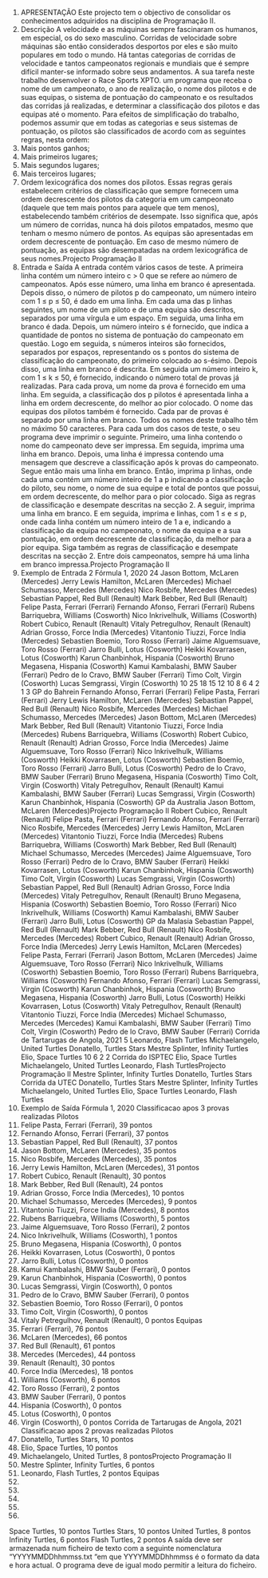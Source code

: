 1. APRESENTAÇÃO
Este projecto tem o objectivo de consolidar os conhecimentos adquiridos na disciplina de
Programação II.
2. Descrição
A velocidade e as máquinas sempre fascinaram os humanos, em especial, os do sexo
masculino. Corridas de velocidade sobre máquinas são então considerados desportos
por eles e são muito populares em todo o mundo. Há tantas categorias de corridas de
velocidade e tantos campeonatos regionais e mundiais que é sempre difícil manter-se
informado sobre seus andamentos. A sua tarefa neste trabalho desenvolver o Race
Sports XPTO. um programa que receba o nome de um campeonato, o ano de
realização, o nome dos pilotos e de suas equipas, o sistema de pontuação do
campeonato e os resultados das corridas já realizadas, e determinar a classificação
dos pilotos e das equipas até o momento.
Para efeitos de simplificação do trabalho, podemos assumir que em todas as
categorias e seus sistemas de pontuação, os pilotos são classificados de acordo com
as seguintes regras, nesta ordem:
1. Mais pontos ganhos;
2. Mais primeiros lugares;
3. Mais segundos lugares;
4. Mais terceiros lugares;
5. Ordem lexicográfica dos nomes dos pilotos.
Essas regras gerais estabelecem critérios de classificação que sempre fornecem uma
ordem decrescente dos pilotos da categoria em um campeonato (daquele que tem
mais pontos para aquele que tem menos), estabelecendo também critérios de
desempate. Isso significa que, após um número de corridas, nunca há dois pilotos
empatados, mesmo que tenham o mesmo número de pontos. As equipas são
apresentadas em ordem decrescente de pontuação. Em caso de mesmo número de
pontuação, as equipas são desempatadas na ordem lexicográfica de seus nomes.Projecto Programação II
3. Entrada e Saída
A entrada contém vários casos de teste. A primeira linha contém um número inteiro c > 0
que se refere ao número de campeonatos. Após esse número, uma linha em branco é
apresentada. Depois disso, o número de pilotos p do campeonato, um número inteiro com
1 ≤ p ≤ 50, é dado em uma linha. Em cada uma das p linhas seguintes, um nome de um
piloto e de uma equipa são descritos, separados por uma vírgula e um espaço. Em
seguida, uma linha em branco é dada. Depois, um número inteiro s é fornecido, que
indica a quantidade de pontos no sistema de pontuação do campeonato em questão.
Logo em seguida, s números inteiros são fornecidos, separados por espaços,
representando os s pontos do sistema de classificação do campeonato, do primeiro
colocado ao s-ésimo. Depois disso, uma linha em branco é descrita.
Em seguida um número inteiro k, com 1 ≤ k ≤ 50, é fornecido, indicando o número total de
provas já realizadas. Para cada prova, um nome da prova é fornecido em uma linha.
Em seguida, a classificação dos p pilotos é apresentada linha a linha em ordem
decrescente, do melhor ao pior colocado. O nome das equipas dos pilotos também é
fornecido. Cada par de provas é separado por uma linha em branco. Todos os nomes
deste trabalho têm no máximo 50 caracteres.
Para cada um dos casos de teste, o seu programa deve imprimir o seguinte. Primeiro,
uma linha contendo o nome do campeonato deve ser impressa. Em seguida, imprima uma
linha em branco. Depois, uma linha é impressa contendo uma mensagem que descreve a
classificação após k provas do campeonato. Segue então mais uma linha em branco.
Então, imprima p linhas, onde cada uma contém um número inteiro de 1 a p indicando a
classificação do piloto, seu nome, o nome de sua equipe e total de pontos que possui, em
ordem decrescente, do melhor para o pior colocado. Siga as regras de classificação e
desempate descritas na secção 2.
A seguir, imprima uma linha em branco. E em seguida, imprima e linhas, com 1 ≤ e ≤ p,
onde cada linha contém um número inteiro de 1 a e, indicando a classificação da equipa
no campeonato, o nome da equipa e a sua pontuação, em ordem decrescente de
classificação, da melhor para a pior equipa. Siga também as regras de classificação e
desempate descritas na secção 2. Entre dois campeonatos, sempre há uma linha em
branco impressa.Projecto Programação II
4. Exemplo de Entrada
2
Fórmula 1, 2020
24
Jason Bottom, McLaren (Mercedes)
Jerry Lewis Hamilton, McLaren (Mercedes)
Michael Schumasso, Mercedes (Mercedes)
Nico Rosbife, Mercedes (Mercedes)
Sebastian Pappel, Red Bull (Renault)
Mark Bebber, Red Bull (Renault)
Felipe Pasta, Ferrari (Ferrari)
Fernando Afonso, Ferrari (Ferrari)
Rubens Barriquebra, Williams (Cosworth)
Nico Inkrivelhulk, Williams (Cosworth)
Robert Cubico, Renault (Renault)
Vitaly Petregulhov, Renault (Renault)
Adrian Grosso, Force India (Mercedes)
Vitantonio Tiuzzi, Force India (Mercedes)
Sebastien Boemio, Toro Rosso (Ferrari)
Jaime Alguemsuave, Toro Rosso (Ferrari)
Jarro Bulli, Lotus (Cosworth)
Heikki Kovarrasen, Lotus (Cosworth)
Karun Chanbinhok, Hispania (Cosworth)
Bruno Megasena, Hispania (Cosworth)
Kamui Kambalashi, BMW Sauber (Ferrari)
Pedro de lo Cravo, BMW Sauber (Ferrari)
Timo Colt, Virgin (Cosworth)
Lucas Semgrassi, Virgin (Cosworth)
10 25 18 15 12 10 8 6 4 2 1
3
GP do Bahrein
Fernando Afonso, Ferrari (Ferrari)
Felipe Pasta, Ferrari (Ferrari)
Jerry Lewis Hamilton, McLaren (Mercedes)
Sebastian Pappel, Red Bull (Renault)
Nico Rosbife, Mercedes (Mercedes)
Michael Schumasso, Mercedes (Mercedes)
Jason Bottom, McLaren (Mercedes)
Mark Bebber, Red Bull (Renault)
Vitantonio Tiuzzi, Force India (Mercedes)
Rubens Barriquebra, Williams (Cosworth)
Robert Cubico, Renault (Renault)
Adrian Grosso, Force India (Mercedes)
Jaime Alguemsuave, Toro Rosso (Ferrari)
Nico Inkrivelhulk, Williams (Cosworth)
Heikki Kovarrasen, Lotus (Cosworth)
Sebastien Boemio, Toro Rosso (Ferrari)
Jarro Bulli, Lotus (Cosworth)
Pedro de lo Cravo, BMW Sauber (Ferrari)
Bruno Megasena, Hispania (Cosworth)
Timo Colt, Virgin (Cosworth)
Vitaly Petregulhov, Renault (Renault)
Kamui Kambalashi, BMW Sauber (Ferrari)
Lucas Semgrassi, Virgin (Cosworth)
Karun Chanbinhok, Hispania (Cosworth)
GP da Australia
Jason Bottom, McLaren (Mercedes)Projecto Programação II
Robert Cubico, Renault (Renault)
Felipe Pasta, Ferrari (Ferrari)
Fernando Afonso, Ferrari (Ferrari)
Nico Rosbife, Mercedes (Mercedes)
Jerry Lewis Hamilton, McLaren (Mercedes)
Vitantonio Tiuzzi, Force India (Mercedes)
Rubens Barriquebra, Williams (Cosworth)
Mark Bebber, Red Bull (Renault)
Michael Schumasso, Mercedes (Mercedes)
Jaime Alguemsuave, Toro Rosso (Ferrari)
Pedro de lo Cravo, BMW Sauber (Ferrari)
Heikki Kovarrasen, Lotus (Cosworth)
Karun Chanbinhok, Hispania (Cosworth)
Timo Colt, Virgin (Cosworth)
Lucas Semgrassi, Virgin (Cosworth)
Sebastian Pappel, Red Bull (Renault)
Adrian Grosso, Force India (Mercedes)
Vitaly Petregulhov, Renault (Renault)
Bruno Megasena, Hispania (Cosworth)
Sebastien Boemio, Toro Rosso (Ferrari)
Nico Inkrivelhulk, Williams (Cosworth)
Kamui Kambalashi, BMW Sauber (Ferrari)
Jarro Bulli, Lotus (Cosworth)
GP da Malasia
Sebastian Pappel, Red Bull (Renault)
Mark Bebber, Red Bull (Renault)
Nico Rosbife, Mercedes (Mercedes)
Robert Cubico, Renault (Renault)
Adrian Grosso, Force India (Mercedes)
Jerry Lewis Hamilton, McLaren (Mercedes)
Felipe Pasta, Ferrari (Ferrari)
Jason Bottom, McLaren (Mercedes)
Jaime Alguemsuave, Toro Rosso (Ferrari)
Nico Inkrivelhulk, Williams (Cosworth)
Sebastien Boemio, Toro Rosso (Ferrari)
Rubens Barriquebra, Williams (Cosworth)
Fernando Afonso, Ferrari (Ferrari)
Lucas Semgrassi, Virgin (Cosworth)
Karun Chanbinhok, Hispania (Cosworth)
Bruno Megasena, Hispania (Cosworth)
Jarro Bulli, Lotus (Cosworth)
Heikki Kovarrasen, Lotus (Cosworth)
Vitaly Petregulhov, Renault (Renault)
Vitantonio Tiuzzi, Force India (Mercedes)
Michael Schumasso, Mercedes (Mercedes)
Kamui Kambalashi, BMW Sauber (Ferrari)
Timo Colt, Virgin (Cosworth)
Pedro de lo Cravo, BMW Sauber (Ferrari)
Corrida de Tartarugas de Angola, 2021
5
Leonardo, Flash Turtles
Michaelangelo, United Turtles
Donatello, Turtles Stars
Mestre Splinter, Infinity Turtles
Elio, Space Turtles
10 6 2
2
Corrida do ISPTEC
Elio, Space Turtles
Michaelangelo, United Turtles
Leonardo, Flash TurtlesProjecto Programação II
Mestre Splinter, Infinity Turtles
Donatello, Turtles Stars
Corrida da UTEC
Donatello, Turtles Stars
Mestre Splinter, Infinity Turtles
Michaelangelo, United Turtles
Elio, Space Turtles
Leonardo, Flash Turtles
5. Exemplo de Saída
Fórmula 1, 2020
Classificacao apos 3 provas realizadas
Pilotos
1. Felipe Pasta, Ferrari (Ferrari), 39 pontos
2. Fernando Afonso, Ferrari (Ferrari), 37 pontos
3. Sebastian Pappel, Red Bull (Renault), 37 pontos
4. Jason Bottom, McLaren (Mercedes), 35 pontos
5. Nico Rosbife, Mercedes (Mercedes), 35 pontos
6. Jerry Lewis Hamilton, McLaren (Mercedes), 31 pontos
7. Robert Cubico, Renault (Renault), 30 pontos
8. Mark Bebber, Red Bull (Renault), 24 pontos
9. Adrian Grosso, Force India (Mercedes), 10 pontos
10. Michael Schumasso, Mercedes (Mercedes), 9 pontos
11. Vitantonio Tiuzzi, Force India (Mercedes), 8 pontos
12. Rubens Barriquebra, Williams (Cosworth), 5 pontos
13. Jaime Alguemsuave, Toro Rosso (Ferrari), 2 pontos
14. Nico Inkrivelhulk, Williams (Cosworth), 1 pontos
15. Bruno Megasena, Hispania (Cosworth), 0 pontos
16. Heikki Kovarrasen, Lotus (Cosworth), 0 pontos
17. Jarro Bulli, Lotus (Cosworth), 0 pontos
18. Kamui Kambalashi, BMW Sauber (Ferrari), 0 pontos
19. Karun Chanbinhok, Hispania (Cosworth), 0 pontos
20. Lucas Semgrassi, Virgin (Cosworth), 0 pontos
21. Pedro de lo Cravo, BMW Sauber (Ferrari), 0 pontos
22. Sebastien Boemio, Toro Rosso (Ferrari), 0 pontos
23. Timo Colt, Virgin (Cosworth), 0 pontos
24. Vitaly Petregulhov, Renault (Renault), 0 pontos
Equipas
1. Ferrari (Ferrari), 76 pontos
2. McLaren (Mercedes), 66 pontos
3. Red Bull (Renault), 61 pontos
4. Mercedes (Mercedes), 44 pontoss
5. Renault (Renault), 30 pontos
6. Force India (Mercedes), 18 pontos
7. Williams (Cosworth), 6 pontos
8. Toro Rosso (Ferrari), 2 pontos
9. BMW Sauber (Ferrari), 0 pontos
10. Hispania (Cosworth), 0 pontos
11. Lotus (Cosworth), 0 pontos
12. Virgin (Cosworth), 0 pontos
Corrida de Tartarugas de Angola, 2021
Classificacao apos 2 provas realizadas
Pilotos
1. Donatello, Turtles Stars, 10 pontos
2. Elio, Space Turtles, 10 pontos
3. Michaelangelo, United Turtles, 8 pontosProjecto Programação II
4. Mestre Splinter, Infinity Turtles, 6 pontos
5. Leonardo, Flash Turtles, 2 pontos
Equipas
1.
2.
3.
4.
5.
Space Turtles, 10 pontos
Turtles Stars, 10 pontos
United Turtles, 8 pontos
Infinity Turtles, 6 pontos
Flash Turtles, 2 pontos
A saída deve ser armazenada num ficheiro de texto com a seguinte nomenclatura
“YYYYMMDDhhmmss.txt “em que YYYYMMDDhhmmss é o formato da data e hora actual.
O programa deve de igual modo permitir a leitura do ficheiro.
